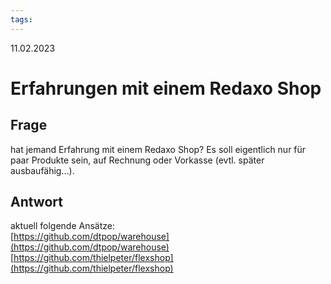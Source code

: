```yaml
---
tags: 
---
```


11.02.2023

# Erfahrungen mit einem Redaxo Shop


## Frage

hat jemand Erfahrung mit einem Redaxo Shop? Es soll eigentlich nur für paar Produkte sein, auf Rechnung oder Vorkasse (evtl. später ausbaufähig...).

## Antwort

aktuell folgende Ansätze:  
[https://github.com/dtpop/warehouse](https://github.com/dtpop/warehouse)  
[https://github.com/thielpeter/flexshop](https://github.com/thielpeter/flexshop)


